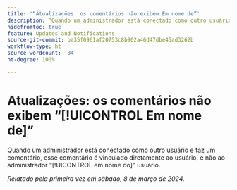 ```yaml
---
title: '“Atualizações: os comentários não exibem Em nome de”'
description: “Quando um administrador está conectado como outro usuário e faz um comentário, esse comentário é vinculado diretamente ao usuário, e não ao administrador em nome do usuário.”
hidefromtoc: true
feature: Updates and Notifications
source-git-commit: ba35f0961af20753c8b902a46d47dbe45ad3262b
workflow-type: ht
source-wordcount: '84'
ht-degree: 100%

---
```



# Atualizações: os comentários não exibem “[!UICONTROL Em nome de]”

Quando um administrador está conectado como outro usuário e faz um comentário, esse comentário é vinculado diretamente ao usuário, e não ao administrador “[!UICONTROL em nome do]” usuário.

_Relatado pela primeira vez em sábado, 8 de março de 2024._

